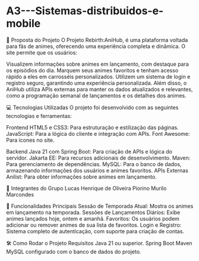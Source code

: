 # A3---Sistemas-distribuidos-e-mobile

📜 Proposta do Projeto
O Projeto Rebirth:AniHub,  é uma plataforma voltada para fãs de animes, oferecendo uma experiência completa e dinâmica. O site permite que os usuários:

Visualizem informações sobre animes em lançamento, com destaque para os episódios do dia.
Marquem seus animes favoritos e tenham acesso rápido a eles em carrosséis personalizados.
Utilizem um sistema de login e registro seguro, garantindo uma experiência personalizada.
Além disso, o AniHub utiliza APIs externas para manter os dados atualizados e relevantes, como a programação semanal de lançamentos e os detalhes dos animes.

💻 Tecnologias Utilizadas
O projeto foi desenvolvido com as seguintes tecnologias e ferramentas:

Frontend
HTML5 e CSS3: Para estruturação e estilização das páginas.
JavaScript: Para a lógica do cliente e integração com APIs.
Font Awesome: Para ícones no site.

Backend
Java 21 com Spring Boot: Para criação de APIs e lógica do servidor.
Jakarta EE: Para recursos adicionais de desenvolvimento.
Maven: Para gerenciamento de dependências.
MySQL: Para o banco de dados, armazenando informações dos usuários e animes favoritos.
APIs Externas
Anilist: Para obter informações sobre animes em lançamento.

👥 Integrantes do Grupo
Lucas Henrique de Oliveira Piorino
Murilo Marcondes


🚀 Funcionalidades Principais
Sessão de Temporada Atual: Mostra os animes em lançamento na temporada.
Sessões de Lançamentos Diários: Exibe animes lançados hoje, ontem e amanhã.
Favoritos: Os usuários podem adicionar ou remover animes de sua lista de favoritos.
Login e Registro: Sistema completo de autenticação, com suporte para criação de contas.

🛠️ Como Rodar o Projeto
Requisitos
Java 21 ou superior.
Spring Boot
Maven
MySQL configurado com o banco de dados do projeto.
